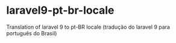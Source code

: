 # laravel9-pt-br-locale
Translation of laravel 9 to pt-BR locale (tradução do laravel 9 para português do Brasil)
